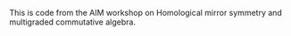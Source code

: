 This is code from the AIM workshop on Homological mirror symmetry and multigraded commutative algebra.